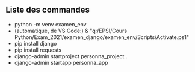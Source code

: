 ## Liste des commandes
- python -m venv examen_env
- (automatique, de VS Code:) & "q:/EPSI/Cours Python/Exam_2021/examen_django/examen_env/Scripts/Activate.ps1"
- pip install django
- pip install requests
- django-admin startproject personna_project .
- django-admin startapp personna_app
